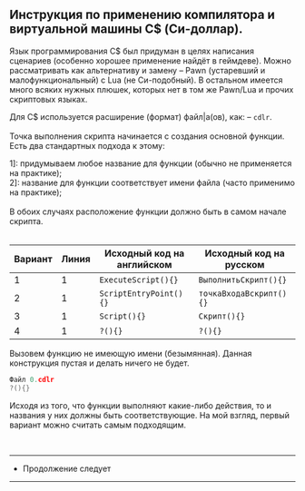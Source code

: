 Инструкция по применению компилятора и виртуальной машины C$ (Си-доллар).
-
Язык программирования С$ был придуман в целях написания сценариев (особенно хорошее применение найдёт в геймдеве).
Можно рассматривать как альтернативу и замену – Pawn (устаревший и малофункциональный) с Lua (не Си-подобный).
В остальном имеется много всяких нужных плюшек, которых нет в том же Pawn/Lua и прочих скриптовых языках.

Для C$ используется расширение (формат) файл|а(ов), как: – `cdlr`.<br><br>
Точка выполнения скрипта начинается с создания основной функции. Есть два стандартных подхода к этому: <br>

1]: придумываем любое название для функции (обычно не применяется на практике);<br>
2]: название для функции соответствует имени файла (часто применимо на практике);<br>
<br>
В обоих случаях расположение функции должно быть в самом начале скрипта. <br><br>

| Вариант | Линия |  Исходный код на английском  |    Исходный код на русском    |
|---------|-------|------------------------------|-------------------------------|
|    1    |   1   | ``` ExecuteScript(){} ```    | ``` ВыполнитьСкрипт(){} ```   |
|    2    |   1   | ``` ScriptEntryPoint(){} ``` | ``` точкаВходаВскрипт(){} ``` |
|    3    |   1   | ``` Script(){} ```           | ``` Скрипт(){} ```            |
|    4    |   1   | ``` ?(){} ```                | ``` ?(){} ```                 |

Вызовем функцию не имеющую имени (безымянная). Данная конструкция пустая и делать ничего не будет.<br>
```C
Файл 0.cdlr
?(){}
```

Исходя из того, что функции выполняют какие-либо действия, то и названия у них должны быть соответствующие. На мой взгляд, первый вариант можно считать самым подходящим.

<br>

---------------------
* Продолжение следует
---------------------
